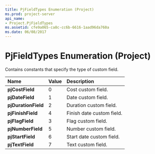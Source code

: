 ```yaml
---
title: PjFieldTypes Enumeration (Project)
ms.prod: project-server
api_name:
- Project.PjFieldTypes
ms.assetid: cfe9a065-ca8c-cc6b-6616-1aad96da760a
ms.date: 06/08/2017
---
```



# PjFieldTypes Enumeration (Project)

Contains constants that specify the type of custom field.



|**Name**|**Value**|**Description**|
|:-----|:-----|:-----|
|**pjCostField**|0|Cost custom field.|
|**pjDateField**|1|Date custom field.|
|**pjDurationField**|2|Duration custom field.|
|**pjFinishField**|4|Finish date custom field.|
|**pjFlagField**|3|Flag custom field.|
|**pjNumberField**|5|Number custom field.|
|**pjStartField**|6|Start date custom field.|
|**pjTextField**|7|Text custom field.|

